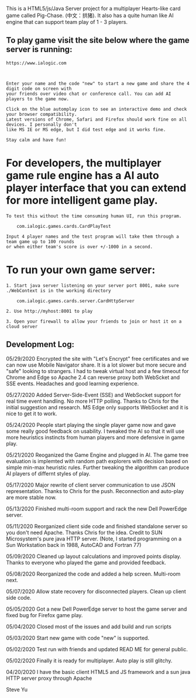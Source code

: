 This is a HTML5/js/Java Server project for a multiplayer Hearts-like card game called Pig-Chase. (中文：拱猪). It also has a quite human like AI engine that can support team play of 1 - 3 players.

## To play game visit the site below where the game server is running:	

	https://www.ialogic.com



	Enter your name and the code "new" to start a new game and share the 4 digit code on screen with 
	your friends over video chat or conference call. You can add AI players to the game now.
	
	Click on the blue automplay icon to see an interactive demo and check your browser compatibility. 
	Latest versions of Chrome, Safari and Firefox should work fine on all devices. I personally don't 
	like MS IE or MS edge, but I did test edge and it works fine.
	
	Stay calm and have fun!

# For developers, the multiplayer game rule engine has a AI auto player interface that you can extend for more intelligent game play. 

	To test this without the time consuming human UI, run this program.

		com.ialogic.games.cards.CardPlayTest

	Input 4 player names and the test program will take them through a team game up to 100 rounds 
	or when either team's score is over +/-1000 in a second.

# To run your own game server:

	1. Start java server listening on your server port 8001, make sure ./WebContext is in the working directory
	
		com.ialogic.games.cards.server.CardHttpServer
	
	2. Use http://myhost:8001 to play
	
	3. Open your firewall to allow your friends to join or host it on a cloud server


## Development Log:

05/29/2020	Encrypted the site with "Let's Encrypt" free certificates and we can now use Mobile
		Navigator share. It is a lot slower but more secure and "safe" looking to strangers.
		I had to tweak virtual host and a few timeout for Chrome and Edge so Apache 2.4 can
		reverse proxy both WebScket and SSE events. Headaches and good learning experience.

05/27/2020	Added Server-Side-Event (SSE) and WebSocket support for real time event handling.
		No more HTTP polling. Thanks to Chris for the initial suggestion and research.
		MS Edge only supports WebSocket and it is nice to get it to work.

05/24/2020	People start playing the single player game now and gave some really good feedback on 
		usability. I tweaked the AI so that it will use more heuristics instincts from human 
		players and more defensive in game play.

05/21/2020      Reoganized the Game Engine and plugged in AI. The game tree evaluation is implemted
                with random path explorers with decision based on simple min-max heuristic rules. 
		Further tweaking the algorithm can produce AI players of differnt styles of play.

05/17/2020	Major rewrite of client server communication to use JSON representation. Thanks 
		to Chris for the push. Reconnection and auto-play are more stable now.

05/13/2020	Finished multi-room support and rack the new Dell PowerEdge server.

05/11/2020	Reorganized client side code and finished standalone server so you don't need Apache. 
		Thanks Chris for the idea. Credit to SUN Microsystem's pure java HTTP server.
		(Note, I started programming on a Sun Workstation back in 1988, AutoCAD and Fortran 77)

05/09/2020	Cleaned up layout calculations and improved points display. Thanks to everyone who played
		the game and provided feedback.

05/08/2020	Reorganized the code and added a help screen. Multi-room next.

05/07/2020      Allow state recovery for disconnected players. Clean up client side code.

05/05/2020	Got a new Dell PowerEdge server to host the game server and fixed bug for Firefox game play.

05/04/2020	Closed most of the issues and add build and run scripts

05/03/2020	Start new game with code "new" is supported.

05/02/2020      Test run with friends and updated READ ME for general public.

05/02/2020      Finally it is ready for multiplayer. Auto play is still glitchy.

04/20/2020	I have the basic client HTML5 and JS framework and a sun java HTTP server proxy through Apache

Steve Yu
